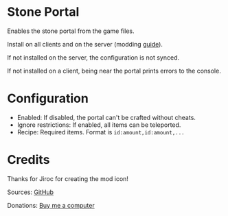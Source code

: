 # Stone Portal

Enables the stone portal from the game files.

Install on all clients and on the server (modding [guide](https://youtu.be/L9ljm2eKLrk)).

If not installed on the server, the configuration is not synced.

If not installed on a client, being near the portal prints errors to the console.

# Configuration

- Enabled: If disabled, the portal can't be crafted without cheats.
- Ignore restrictions: If enabled, all items can be teleported.
- Recipe: Required items. Format is `id:amount,id:amount,...`

# Credits

Thanks for Jiroc for creating the mod icon!

Sources: [GitHub](https://github.com/JereKuusela/valheim-stone_portal)

Donations: [Buy me a computer](https://www.buymeacoffee.com/jerekuusela)
